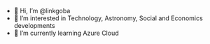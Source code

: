 - 👋 Hi, I’m @linkgoba
- 👀 I’m interested in Technology, Astronomy, Social and Economics developments
- 🌱 I’m currently learning Azure Cloud

<!---
linkgoba/linkgoba is a ✨ special ✨ repository because its `README.md` (this file) appears on your GitHub profile.
You can click the Preview link to take a look at your changes.
--->
